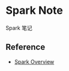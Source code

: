 # Spark Note

Spark 笔记

## Reference

- [Spark Overview](https://spark.apache.org/docs/latest/index.html)